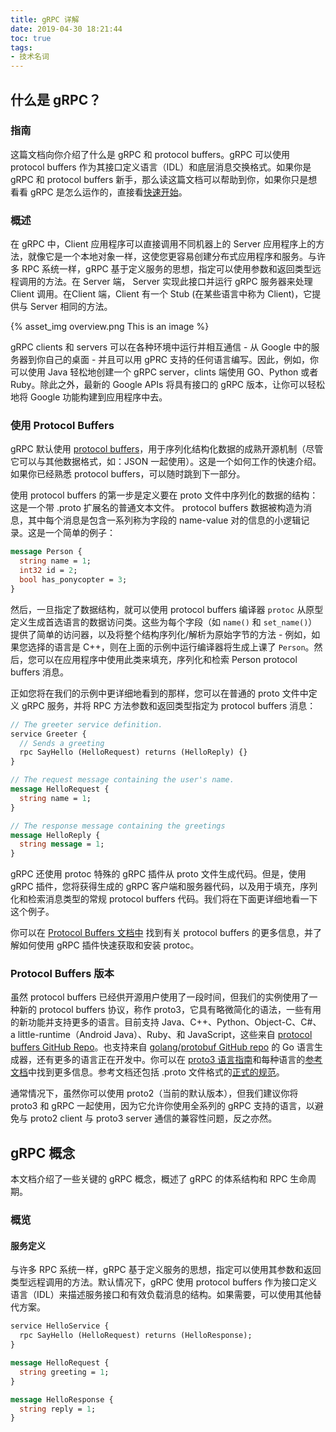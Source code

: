 ```yaml
---
title: gRPC 详解
date: 2019-04-30 18:21:44
toc: true
tags:
- 技术名词
---
```


## 什么是 gRPC？

### 指南

这篇文档向你介绍了什么是 gRPC 和 protocol buffers。gRPC 可以使用 protocol buffers 作为其接口定义语言（IDL）和底层消息交换格式。如果你是 gRPC 和 protocol buffers 新手，那么读这篇文档可以帮助到你，如果你只是想看看 gRPC 是怎么运作的，直接看[快速开始](https://grpc.io/docs/quickstart/)。

### 概述

在 gRPC 中，Client 应用程序可以直接调用不同机器上的 Server 应用程序上的方法，就像它是一个本地对象一样，这使您更容易创建分布式应用程序和服务。与许多 RPC 系统一样，gRPC 基于定义服务的思想，指定可以使用参数和返回类型远程调用的方法。在 Server 端， Server 实现此接口并运行 gRPC 服务器来处理Client 调用。在Client 端，Client 有一个 Stub (在某些语言中称为 Client)，它提供与 Server 相同的方法。

{% asset_img overview.png This is an image %}

gRPC clients 和 servers 可以在各种环境中运行并相互通信 - 从 Google 中的服务器到你自己的桌面 - 并且可以用 gPRC 支持的任何语言编写。因此，例如，你可以使用 Java 轻松地创建一个 gRPC server，clints 端使用 GO、Python 或者 Ruby。除此之外，最新的 Google APIs 将具有接口的 gRPC 版本，让你可以轻松地将 Google 功能构建到应用程序中去。

### 使用 Protocol Buffers

gRPC 默认使用 [protocol buffers](https://developers.google.com/protocol-buffers/docs/overview)，用于序列化结构化数据的成熟开源机制（尽管它可以与其他数据格式，如：JSON 一起使用）。这是一个如何工作的快速介绍。如果你已经熟悉 protocol buffers，可以随时跳到下一部分。

使用 protocol buffers 的第一步是定义要在 proto 文件中序列化的数据的结构：这是一个带 .proto 扩展名的普通文本文件。 protocol buffers 数据被构造为消息，其中每个消息是包含一系列称为字段的 name-value 对的信息的小逻辑记录。这是一个简单的例子：

```proto
message Person {
  string name = 1;
  int32 id = 2;
  bool has_ponycopter = 3;
}
```

然后，一旦指定了数据结构，就可以使用 protocol buffers 编译器 `protoc` 从原型定义生成首选语言的数据访问类。这些为每个字段（如 `name()` 和 `set_name()`）提供了简单的访问器，以及将整个结构序列化/解析为原始字节的方法 - 例如，如果您选择的语言是 C++，则在上面的示例中运行编译器将生成上课了 `Person`。然后，您可以在应用程序中使用此类来填充，序列化和检索 Person protocol buffers 消息。

正如您将在我们的示例中更详细地看到的那样，您可以在普通的 proto 文件中定义 gRPC 服务，并将 RPC 方法参数和返回类型指定为 protocol buffers 消息：

```proto
// The greeter service definition.
service Greeter {
  // Sends a greeting
  rpc SayHello (HelloRequest) returns (HelloReply) {}
}

// The request message containing the user's name.
message HelloRequest {
  string name = 1;
}

// The response message containing the greetings
message HelloReply {
  string message = 1;
}
```

gRPC 还使用 protoc 特殊的 gRPC 插件从 proto 文件生成代码。但是，使用 gRPC 插件，您将获得生成的 gRPC 客户端和服务器代码，以及用于填充，序列化和检索消息类型的常规 protocol buffers 代码。我们将在下面更详细地看一下这个例子。

你可以在 [Protocol Buffers 文档中](https://developers.google.com/protocol-buffers/docs/overview) 找到有关 protocol buffers 的更多信息，并了解如何使用 gRPC 插件快速获取和安装 protoc。

### Protocol Buffers 版本

虽然 protocol buffers 已经供开源用户使用了一段时间，但我们的实例使用了一种新的 protocol buffers 协议，称作 proto3，它具有略微简化的语法，一些有用的新功能并支持更多的语言。目前支持 Java、C++、Python、Object-C、C#、a little-runtime（Android Java）、Ruby、和 JavaScript，这些来自 [protocol buffers GitHub Repo](https://github.com/protocolbuffers/protobuf/releases)。也支持来自 [golang/protobuf GitHub repo](https://github.com/golang/protobuf) 的 Go 语言生成器，还有更多的语言正在开发中。你可以在 [proto3 语言指南](https://developers.google.com/protocol-buffers/docs/proto3)和每种语言的[参考文档](https://developers.google.com/protocol-buffers/docs/reference/overview)中找到更多信息。参考文档还包括 .proto 文件格式的[正式的规范](https://developers.google.com/protocol-buffers/docs/reference/proto3-spec)。

通常情况下，虽然你可以使用 proto2（当前的默认版本），但我们建议你将 proto3 和 gRPC 一起使用，因为它允许你使用全系列的 gRPC 支持的语言，以避免与 proto2 client 与 proto3 server 通信的兼容性问题，反之亦然。

## gRPC 概念

本文档介绍了一些关键的 gRPC 概念，概述了 gRPC 的体系结构和 RPC 生命周期。

### 概览

#### 服务定义

与许多 RPC 系统一样，gRPC 基于定义服务的思想，指定可以使用其参数和返回类型远程调用的方法。默认情况下，gRPC 使用 protocol buffers 作为接口定义语言（IDL）来描述服务接口和有效负载消息的结构。如果需要，可以使用其他替代方案。

```proto
service HelloService {
  rpc SayHello (HelloRequest) returns (HelloResponse);
}

message HelloRequest {
  string greeting = 1;
}

message HelloResponse {
  string reply = 1;
}
```
